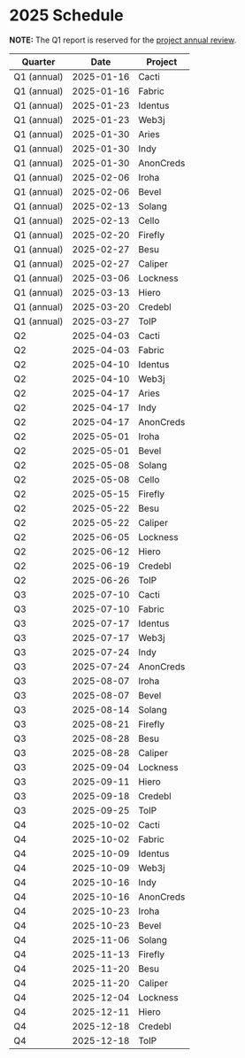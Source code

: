 [//]: # (SPDX-License-Identifier: CC-BY-4.0)

# 2025 Schedule

**NOTE:** The Q1 report is reserved for the [project annual review](../../governing-documents/project-annual-review.md).

| Quarter     | Date       | Project   |
| ----------- | ---------- | --------- |
| Q1 (annual) | 2025-01-16 | Cacti     |
| Q1 (annual) | 2025-01-16 | Fabric    |
| Q1 (annual) | 2025-01-23 | Identus   |
| Q1 (annual) | 2025-01-23 | Web3j     |
| Q1 (annual) | 2025-01-30 | Aries     |
| Q1 (annual) | 2025-01-30 | Indy      |
| Q1 (annual) | 2025-01-30 | AnonCreds |
| Q1 (annual) | 2025-02-06 | Iroha     |
| Q1 (annual) | 2025-02-06 | Bevel     |
| Q1 (annual) | 2025-02-13 | Solang    |
| Q1 (annual) | 2025-02-13 | Cello     |
| Q1 (annual) | 2025-02-20 | Firefly   |
| Q1 (annual) | 2025-02-27 | Besu      |
| Q1 (annual) | 2025-02-27 | Caliper   |
| Q1 (annual) | 2025-03-06 | Lockness  |
| Q1 (annual) | 2025-03-13 | Hiero     |
| Q1 (annual) | 2025-03-20 | Credebl   |
| Q1 (annual) | 2025-03-27 | ToIP      |
| Q2          | 2025-04-03 | Cacti     |
| Q2          | 2025-04-03 | Fabric    |
| Q2          | 2025-04-10 | Identus   |
| Q2          | 2025-04-10 | Web3j     |
| Q2          | 2025-04-17 | Aries     |
| Q2          | 2025-04-17 | Indy      |
| Q2          | 2025-04-17 | AnonCreds |
| Q2          | 2025-05-01 | Iroha     |
| Q2          | 2025-05-01 | Bevel     |
| Q2          | 2025-05-08 | Solang    |
| Q2          | 2025-05-08 | Cello     |
| Q2          | 2025-05-15 | Firefly   |
| Q2          | 2025-05-22 | Besu      |
| Q2          | 2025-05-22 | Caliper   |
| Q2          | 2025-06-05 | Lockness  |
| Q2          | 2025-06-12 | Hiero     |
| Q2          | 2025-06-19 | Credebl   |
| Q2          | 2025-06-26 | ToIP      |
| Q3          | 2025-07-10 | Cacti     |
| Q3          | 2025-07-10 | Fabric    |
| Q3          | 2025-07-17 | Identus   |
| Q3          | 2025-07-17 | Web3j     |
| Q3          | 2025-07-24 | Indy      |
| Q3          | 2025-07-24 | AnonCreds |
| Q3          | 2025-08-07 | Iroha     |
| Q3          | 2025-08-07 | Bevel     |
| Q3          | 2025-08-14 | Solang    |
| Q3          | 2025-08-21 | Firefly   |
| Q3          | 2025-08-28 | Besu      |
| Q3          | 2025-08-28 | Caliper   |
| Q3          | 2025-09-04 | Lockness  |
| Q3          | 2025-09-11 | Hiero     |
| Q3          | 2025-09-18 | Credebl   |
| Q3          | 2025-09-25 | ToIP      |
| Q4          | 2025-10-02 | Cacti     |
| Q4          | 2025-10-02 | Fabric    |
| Q4          | 2025-10-09 | Identus   |
| Q4          | 2025-10-09 | Web3j     |
| Q4          | 2025-10-16 | Indy      |
| Q4          | 2025-10-16 | AnonCreds |
| Q4          | 2025-10-23 | Iroha     |
| Q4          | 2025-10-23 | Bevel     |
| Q4          | 2025-11-06 | Solang    |
| Q4          | 2025-11-13 | Firefly   |
| Q4          | 2025-11-20 | Besu      |
| Q4          | 2025-11-20 | Caliper   |
| Q4          | 2025-12-04 | Lockness  |
| Q4          | 2025-12-11 | Hiero     |
| Q4          | 2025-12-18 | Credebl   |
| Q4          | 2025-12-18 | ToIP      |
